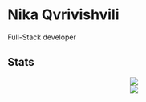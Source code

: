 <div>
    <h1>Nika Qvrivishvili</h1>
    <p>Full-Stack developer</p>
    <h2>Stats</h2>
    <div align="center">
            <a href="https://git.io/streak-stats"><img src="https://streak-stats.demolab.com?user=etherbits&theme=tokyonight"/></a>
        <div><img src="https://github-readme-stats.vercel.app/api/top-langs/?username=etherbits&theme=tokyonight&layout=normal&langs_count=6&hide=shell,css,scss,html&card_width=495"/></div>
    </div>
    
</div>
